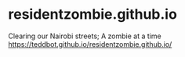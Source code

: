 # residentzombie.github.io
Clearing our Nairobi streets; A zombie at a time
https://teddbot.github.io/residentzombie.github.io/

